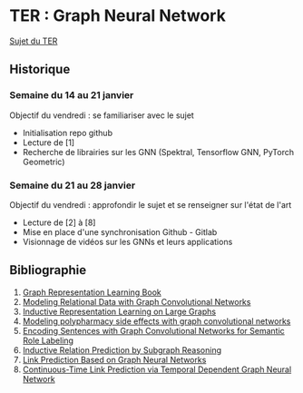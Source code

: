 # TER : Graph Neural Network

[Sujet du TER](https://drive.google.com/file/d/1ExeekKTDBubTsnt8bu2Je5K84CRLjR6B/view)

## Historique

### Semaine du 14 au 21 janvier

Objectif du vendredi : se familiariser avec le sujet

- Initialisation repo github
- Lecture de [1]
- Recherche de librairies sur les GNN (Spektral, Tensorflow GNN, PyTorch Geometric)

### Semaine du 21 au 28 janvier

Objectif du vendredi : approfondir le sujet et se renseigner sur l'état de l'art

- Lecture de [2] à [8]
- Mise en place d'une synchronisation Github - Gitlab
- Visionnage de vidéos sur les GNNs et leurs applications

## Bibliographie

1. [Graph Representation Learning Book](https://www.cs.mcgill.ca/~wlh/grl_book/)
2. [Modeling Relational Data with Graph Convolutional Networks](https://link.springer.com/chapter/10.1007%2F978-3-319-93417-4_38)
3. [Inductive Representation Learning on Large Graphs](https://www-cs-faculty.stanford.edu/people/jure/pubs/graphsage-nips17.pdf)
4. [Modeling polypharmacy side effects with graph convolutional networks](https://academic.oup.com/bioinformatics/article/34/13/i457/5045770)
5. [Encoding Sentences with Graph Convolutional Networks for Semantic Role Labeling](https://aclanthology.org/D17-1159.pdf)
6. [Inductive Relation Prediction by Subgraph Reasoning](https://arxiv.org/abs/1911.06962)
7. [Link Prediction Based on Graph Neural Networks](https://proceedings.neurips.cc/paper/2018/file/53f0d7c537d99b3824f0f99d62ea2428-Paper.pdf)
8. [Continuous-Time Link Prediction via Temporal Dependent Graph Neural Network](https://dl.acm.org/doi/pdf/10.1145/3366423.3380073)
